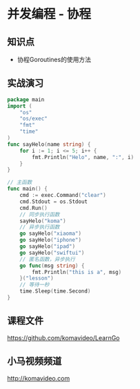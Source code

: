 并发编程 - 协程
=============

## 知识点

* 协程Goroutines的使用方法

## 实战演习

~~~go
package main
import (
	"os"
	"os/exec"
	"fmt"
	"time"
)
func sayHelo(name string) {
	for i := 1; i <= 5; i++ {
		fmt.Println("Helo", name, ":", i)
	}
}

// 主函数
func main() {
	cmd := exec.Command("clear")
	cmd.Stdout = os.Stdout
	cmd.Run()
	// 同步执行函数
	sayHelo("koma")
	// 异步执行函数
	go sayHelo("xiaoma")
	go sayHelo("iphone")
	go sayHelo("ipad")
	go sayHelo("swiftui")
	// 匿名函数，异步执行
	go func(msg string) {
		fmt.Println("this is a", msg)
	}("lesson")
	// 等待一秒
	time.Sleep(time.Second)
}
~~~

## 课程文件

https://github.com/komavideo/LearnGo

## 小马视频频道

http://komavideo.com